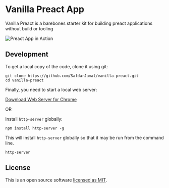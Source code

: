 # Vanilla Preact App

Vanilla Preact is a barebones starter kit for building preact applications without build or tooling

<p>
  <img alt="Preact App in Action" src="https://user-images.githubusercontent.com/48409548/68116449-ad1c7000-ff1c-11e9-8995-0024ceda681a.png">
</p>

## Development

To get a local copy of the code, clone it using git:

```
git clone https://github.com/SafdarJamal/vanilla-preact.git
cd vanilla-preact
```

Finally, you need to start a local web server:

[Download Web Server for Chrome](https://chrome.google.com/webstore/detail/web-server-for-chrome/ofhbbkphhbklhfoeikjpcbhemlocgigb)

OR

Install `http-server` globally:

```
npm install http-server -g
```

This will install `http-server` globally so that it may be run from the command line.

```
http-server
```

## License

This is an open source software [licensed as MIT](https://github.com/SafdarJamal/vanilla-preact/blob/master/LICENSE).
